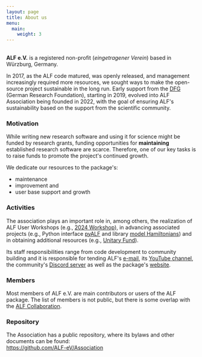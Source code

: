 ```yaml
---
layout: page
title: About us
menu:
  main:
    weight: 3
---
```


<br>
<strong>ALF e.V.</strong> is a registered non-profit (<i>eingetragener Verein</i>) based in Würzburg, Germany.
<p> </p>

In 2017, as the ALF code matured, was openly released, and management increasingly required more resources, we sought ways to make the open-source project sustainable in the long run. Early support from the <a href="https://www.dfg.de/en">DFG</a> (German Research Foundation), starting in 2019, evolved into ALF Association being founded in 2022, with the goal of ensuring ALF's sustainability based on the support from the scientific community.


### Motivation

While writing new research software and using it for science might be funded by research grants, funding opportunities for **maintaining** established research software are scarce. Therefore, one of our key tasks is to raise funds to promote the project's continued growth.

We dedicate our resources to the package's:
<ul>
<li>maintenance</li>
<li>improvement and</li>
<li>user base support and growth</li>
</ul>


### Activities

The association plays an important role in, among others, the realization of ALF User Workshops (e.g., <a href="https://alfworkshop2024.sciencesconf.org/">2024 Workshop</a>), in advancing associated projects (e.g., Python interface <a href="https://git.physik.uni-wuerzburg.de/ALF/pyALF">pyALF</a> and library <a href="http://gitpages.physik.uni-wuerzburg.de/alf/hamiltonians/front.html">model Hamiltonians</a>) and in obtaining additional resources (e.g., <a href="https://unitary.fund/grants/">Unitary Fund</a>).
<p> </p>

Its staff responsibilities range from code development to community building and it is responsible for tending ALF's <a href="mailto:tp1-alf@uni-wuerzburg.de">e-mail</a>, its <a href="https://www.youtube.com/@ALF-QMC">YouTube channel</a>, the community's <a href="https://discord.gg/VppWWEPMHa">Discord server</a> as well as the package's <a href="https://alf.physik.uni-wuerzburg.de/">website</a>.


### Members

Most members of ALF e.V. are main contributors or users of the ALF package. The list of members is not public, but there is some overlap with the [ALF Collaboration](https://gitpages.physik.uni-wuerzburg.de/ALF/ALF_Webpage/page/team/).


### Repository

The Association has a public repository, where its bylaws and other documents can be found:   
https://github.com/ALF-eV/Association
